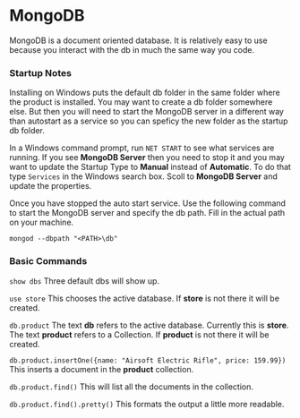# MongoDB

MongoDB is a document oriented database. It is relatively easy to use because you interact with the db in much the same way you code.


### Startup Notes

Installing on Windows puts the default db folder in the same folder where the product is installed. You may want to create a db folder somewhere else. But then you will need to start the MongoDB server in a different way than autostart as a service so you can speficy the new folder as the startup db folder.

In a Windows command prompt, run `NET START` to see what services are running. If you see **MongoDB Server** then you need to stop it and you may want to update the Startup Type to **Manual** instead of **Automatic**. To do that type `Services` in the Windows search box. Scoll to **MongoDB Server** and update the properties.

Once you have stopped the auto start service. Use the following command to start the MongoDB server and specify the db path. Fill in the actual path on your machine.

`mongod --dbpath "<PATH>\db"`


### Basic Commands

`show dbs` Three default dbs will show up.

`use store` This chooses the active database. If **store** is not there it will be created.

`db.product` The text **db** refers to the active database. Currently this is **store**. The text **product** refers to a Collection. If **product** is not there it will be created.

`db.product.insertOne({name: "Airsoft Electric Rifle", price: 159.99})` This inserts a document in the **product** collection.

`db.product.find()` This will list all the documents in the collection.

`db.product.find().pretty()` This formats the output a little more readable.




